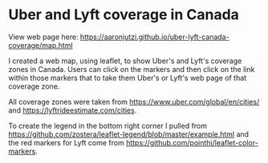 # Uber and Lyft coverage in Canada

View web page here: https://aaronjutzi.github.io/uber-lyft-canada-coverage/map.html

I created a web map, using leaflet, to show Uber's and Lyft's coverage zones in Canada. Users can click on the markers and then click on the link within those markers that to take them Uber's or Lyft's web page of that coverage zone. 

All coverage zones were taken from https://www.uber.com/global/en/cities/ and https://lyftrideestimate.com/cities. 

To create the legend in the bottom right corner I pulled from https://github.com/zostera/leaflet-legend/blob/master/example.html and the red markers for Lyft come from https://github.com/pointhi/leaflet-color-markers.
